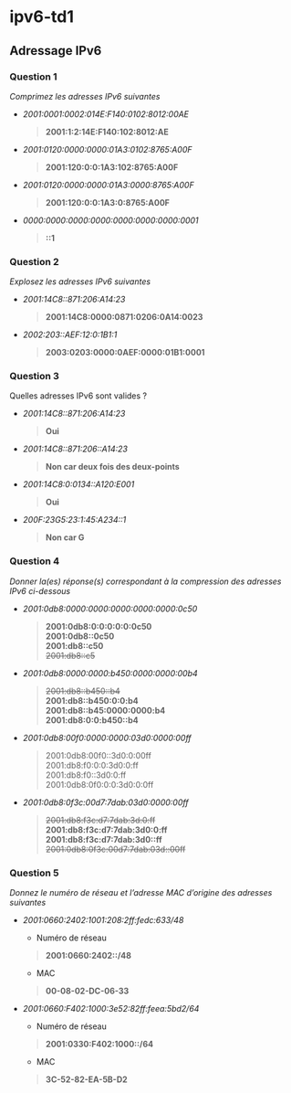# ipv6-td1

## Adressage IPv6

### Question 1
*Comprimez les adresses IPv6 suivantes*

- *2001:0001:0002:014E:F140:0102:8012:00AE*
  
  >**2001:1:2:14E:F140:102:8012:AE**
- *2001:0120:0000:0000:01A3:0102:8765:A00F*
  
  >**2001:120:0:0:1A3:102:8765:A00F**
- *2001:0120:0000:0000:01A3:0000:8765:A00F*
  
  >**2001:120:0:0:1A3:0:8765:A00F**
- *0000:0000:0000:0000:0000:0000:0000:0001*
  
  >**::1**
  
### Question 2
*Explosez les adresses IPv6 suivantes*

- *2001:14C8::871:206:A14:23*
  
  >**2001:14C8:0000:0871:0206:0A14:0023**
- *2002:203::AEF:12:0:1B1:1*
  
  >**2003:0203:0000:0AEF:0000:01B1:0001**

### Question 3
Quelles adresses IPv6 sont valides ?

- *2001:14C8::871:206:A14:23*

  >**Oui**

- *2001:14C8::871:206::A14:23*

  >**Non car deux fois des deux-points**

- *2001:14C8:0:0134::A120:E001*

  >**Oui**

- *200F:23G5:23:1:45:A234::1*
  
  >**Non car G**

### Question 4
*Donner la(es) réponse(s) correspondant à la compression des adresses IPv6 ci-dessous*

- *2001:0db8:0000:0000:0000:0000:0000:0c50*

  >**2001:0db8:0:0:0:0:0:0c50**<br>
  >**2001:0db8::0c50**<br>
  >**2001:db8::c50**<br>
  >~~2001:db8::c5~~

- *2001:0db8:0000:0000:b450:0000:0000:00b4*

  >~~2001:db8::b450::b4~~<br>
  >**2001:db8::b450:0:0:b4<br>
  >2001:db8::b45:0000:0000:b4<br>
  >2001:db8:0:0:b450::b4**

- *2001:0db8:00f0:0000:0000:03d0:0000:00ff*
  >2001:0db8:00f0::3d0:0:00ff<br>
  >2001:db8:f0:0:0:3d0:0:ff<br>
  >2001:db8:f0::3d0:0:ff<br>
  >2001:0db8:0f0:0:0:3d0:0:0ff

- *2001:0db8:0f3c:00d7:7dab:03d0:0000:00ff*
  >~~2001:db8:f3c:d7:7dab:3d:0:ff~~<br>
  >**2001:db8:f3c:d7:7dab:3d0:0:ff<br>
  >2001:db8:f3c:d7:7dab:3d0::ff**<br>
  >~~2001:0db8:0f3c:00d7:7dab:03d::00ff~~

### Question 5
*Donnez le numéro de réseau et l’adresse MAC d’origine des adresses suivantes*

- *2001:0660:2402:1001:208:2ff:fedc:633/48* 
    - Numéro de réseau
    >**2001:0660:2402::/48**
    - MAC
    >**00-08-02-DC-06-33**
    
- *2001:0660:F402:1000:3e52:82ff:feea:5bd2/64*
    - Numéro de réseau
    >**2001:0330:F402:1000::/64**
    - MAC
    >**3C-52-82-EA-5B-D2**












